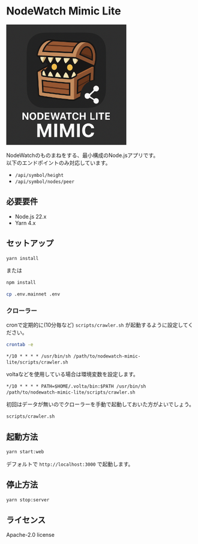 # NodeWatch Mimic Lite

<img src="./public/icon.png" alt="NodeWatch Mimic Lite ロゴ" width="320" />

NodeWatchのものまねをする、最小構成のNode.jsアプリです。  
以下のエンドポイントのみ対応しています。

- `/api/symbol/height`
- `/api/symbol/nodes/peer`

## 必要要件

- Node.js 22.x
- Yarn 4.x

## セットアップ

```bash
yarn install
```

または

```bash
npm install
```

```bash
cp .env.mainnet .env
```

### クローラー

cronで定期的に(10分毎など) `scripts/crawler.sh` が起動するように設定してください。

```bash
crontab -e
```

```cron
*/10 * * * * /usr/bin/sh /path/to/nodewatch-mimic-lite/scripts/crawler.sh
```

voltaなどを使用している場合は環境変数を設定します。

```cron
*/10 * * * * PATH=$HOME/.volta/bin:$PATH /usr/bin/sh /path/to/nodewatch-mimic-lite/scripts/crawler.sh
```

初回はデータが無いのでクローラーを手動で起動しておいた方がよいでしょう。

```bash
scripts/crawler.sh
```

## 起動方法

```bash
yarn start:web
```

デフォルトで `http://localhost:3000` で起動します。

## 停止方法

```bash
yarn stop:server
```

## ライセンス

Apache-2.0 license
